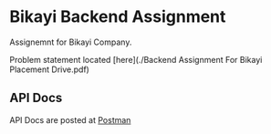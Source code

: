 # Bikayi Backend Assignment

Assignemnt for Bikayi Company.

Problem statement located [here](./Backend Assignment For Bikayi Placement Drive.pdf)

## API Docs

API Docs are posted at [Postman](https://documenter.getpostman.com/view/19397942/UVeDt7Jf)
